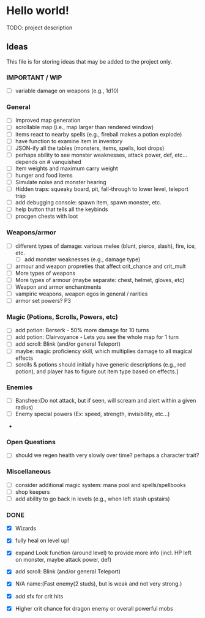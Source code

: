 # Hello world!

TODO: project description

## Ideas

This file is for storing ideas that may be added to the project only.

### IMPORTANT / WIP
- [ ] variable damage on weapons (e.g., 1d10)

### General
- [ ] Improved map generation
- [ ] scrollable map (i.e., map larger than rendered window)
- [ ] items react to nearby spells (e.g., fireball makes a potion explode)
- [ ] have function to examine item in inventory
- [ ] JSON-ify all the tables (monsters, items, spells, loot drops)
- [ ] perhaps ability to see monster weaknesses, attack power, def, etc... depends on # vanquished
- [ ] Item weights and maximum carry weight
- [ ] hunger and food items
- [ ] Simulate noise and monster hearing
- [ ] Hidden traps: squeaky board, pit, fall-through to lower level, teleport trap
- [ ] add debugging console: spawn item, spawn monster, etc.
- [ ] help button that tells all the keybinds
- [ ] procgen chests with loot

### Weapons/armor
- [ ] different types of damage: various melee (blunt, pierce, slash), fire, ice, etc.
  - [ ] add monster weaknesses (e.g., damage type)
- [ ] armour and weapon propreties that affect crit_chance and crit_mult
- [ ] More types of weapons
- [ ] More types of armour (maybe separate: chest, helmet, gloves, etc)
- [ ] Weapon and armor enchantments
- [ ] vampiric weapons, weapon egos in general / rarities
- [ ] armor set powers? P3

### Magic (Potions, Scrolls, Powers, etc)
- [ ] add potion: Berserk - 50% more damage for 10 turns
- [ ] add potion: Clairvoyance - Lets you see the whole map for 1 turn
- [ ] add scroll: Blink (and/or general Teleport)
- [ ] maybe: magic proficiency skill, which multiplies damage to all magical effects
- [ ] scrolls & potions should initially have generic descriptions (e.g., red potion),
      and player has to figure out item type based on effects.]

### Enemies
- [ ] Banshee:(Do not attack, but if seen, will scream and alert within a given radius)
- [ ] Enemy special powers (Ex: speed, strength, invisibility, etc...)
- 
### Open Questions
- [ ] should we regen health very slowly over time? perhaps a character trait?

### Miscellaneous
- [ ] consider additional magic system: mana pool and spells/spellbooks
- [ ] shop keepers
- [ ] add ability to go back in levels (e.g., when left stash upstairs)

### DONE
- [x] Wizards
- [x] fully heal on level up!
- [x] expand Look function (around level) to provide more info (incl. HP left on monster, maybe attack power, def)
- [x] add scroll: Blink (and/or general Teleport)
- [x] N/A name:(Fast enemy(2 studs), but is weak and not very strong.)
- [x] add sfx for crit hits
- [x] Higher crit chance for dragon enemy or overall powerful mobs


